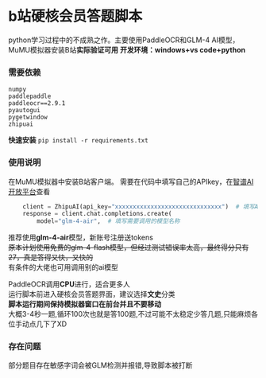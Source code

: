 # b站硬核会员答题脚本
python学习过程中的不成熟之作。主要使用PaddleOCR和GLM-4 AI模型，MuMU模拟器安装B站**实际验证可用**
**开发环境：windows+vs code+python** 

### 需要依赖
```
numpy
paddlepaddle
paddleocr==2.9.1
pyautogui
pygetwindow
zhipuai
```
**快速安装**
`pip install -r requirements.txt`

### 使用说明
在MuMU模拟器中安装B站客户端。
需要在代码中填写自己的APIkey，在[智谱AI开放平台](https://www.bigmodel.cn/console/overviewm)查看  
```python
    client = ZhipuAI(api_key="xxxxxxxxxxxxxxxxxxxxxxxxxxxxxx")  # 填写APIKey
    response = client.chat.completions.create(
        model="glm-4-air",  # 填写需要调用的模型名称
```

推荐使用**glm-4-air**模型，新账号注册送tokens  
~~原本计划使用免费的glm-4-flash模型，但经过测试错误率太高，最终得分只有27，真是答得又快，又快的~~  
有条件的大佬也可用调用别的ai模型

PaddleOCR调用**CPU**进行，适合更多人  
运行脚本前进入硬核会员答题界面，建议选择**文史**分类  
**脚本运行期间保持模拟器窗口在前台并且不要移动**  
大概3-4秒一题,循环100次也就是答100题,不过可能不太稳定少答几题,只能麻烦各位手动点几下了XD  

### 存在问题
部分题目存在敏感字词会被GLM检测并报错,导致脚本被打断
